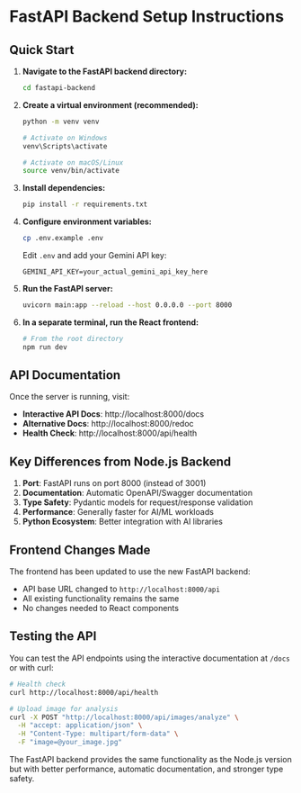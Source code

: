 # FastAPI Backend Setup Instructions

## Quick Start

1. **Navigate to the FastAPI backend directory:**
   ```bash
   cd fastapi-backend
   ```

2. **Create a virtual environment (recommended):**
   ```bash
   python -m venv venv
   
   # Activate on Windows
   venv\Scripts\activate
   
   # Activate on macOS/Linux
   source venv/bin/activate
   ```

3. **Install dependencies:**
   ```bash
   pip install -r requirements.txt
   ```

4. **Configure environment variables:**
   ```bash
   cp .env.example .env
   ```
   
   Edit `.env` and add your Gemini API key:
   ```env
   GEMINI_API_KEY=your_actual_gemini_api_key_here
   ```

5. **Run the FastAPI server:**
   ```bash
   uvicorn main:app --reload --host 0.0.0.0 --port 8000
   ```

6. **In a separate terminal, run the React frontend:**
   ```bash
   # From the root directory
   npm run dev
   ```

## API Documentation

Once the server is running, visit:
- **Interactive API Docs**: http://localhost:8000/docs
- **Alternative Docs**: http://localhost:8000/redoc
- **Health Check**: http://localhost:8000/api/health

## Key Differences from Node.js Backend

1. **Port**: FastAPI runs on port 8000 (instead of 3001)
2. **Documentation**: Automatic OpenAPI/Swagger documentation
3. **Type Safety**: Pydantic models for request/response validation
4. **Performance**: Generally faster for AI/ML workloads
5. **Python Ecosystem**: Better integration with AI libraries

## Frontend Changes Made

The frontend has been updated to use the new FastAPI backend:
- API base URL changed to `http://localhost:8000/api`
- All existing functionality remains the same
- No changes needed to React components

## Testing the API

You can test the API endpoints using the interactive documentation at `/docs` or with curl:

```bash
# Health check
curl http://localhost:8000/api/health

# Upload image for analysis
curl -X POST "http://localhost:8000/api/images/analyze" \
  -H "accept: application/json" \
  -H "Content-Type: multipart/form-data" \
  -F "image=@your_image.jpg"
```

The FastAPI backend provides the same functionality as the Node.js version but with better performance, automatic documentation, and stronger type safety.